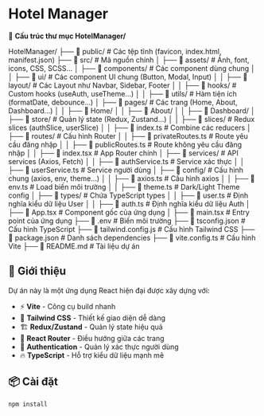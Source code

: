 # Hotel Manager

📂 **Cấu trúc thư mục HotelManager/**

HotelManager/ ├── 📁 public/ # Các tệp tĩnh (favicon, index.html, manifest.json) ├── 📁 src/ # Mã nguồn chính │ ├── 📁 assets/ # Ảnh, font, icons, CSS, SCSS... │ ├── 📁 components/ # Các component dùng chung │ │ ├── 📁 ui/ # Các component UI chung (Button, Modal, Input) │ │ ├── 📁 layout/ # Các Layout như Navbar, Sidebar, Footer │ │ ├── 📁 hooks/ # Custom hooks (useAuth, useTheme...) │ │ ├── 📁 utils/ # Hàm tiện ích (formatDate, debounce...) │ ├── 📁 pages/ # Các trang (Home, About, Dashboard...) │ │ ├── 📁 Home/ │ │ ├── 📁 About/ │ │ ├── 📁 Dashboard/ │ ├── 📁 store/ # Quản lý state (Redux, Zustand...) │ │ ├── 📁 slices/ # Redux slices (authSlice, userSlice) │ │ ├── 📝 index.ts # Combine các reducers │ ├── 📁 routes/ # Cấu hình Router │ │ ├── 📝 privateRoutes.ts # Route yêu cầu đăng nhập │ │ ├── 📝 publicRoutes.ts # Route không yêu cầu đăng nhập │ │ ├── 📝 index.tsx # App Router chính │ ├── 📁 services/ # API services (Axios, Fetch) │ │ ├── 📝 authService.ts # Service xác thực │ │ ├── 📝 userService.ts # Service người dùng │ ├── 📁 config/ # Cấu hình chung (axios, env, theme...) │ │ ├── 📝 axios.ts # Cấu hình axios │ │ ├── 📝 env.ts # Load biến môi trường │ │ ├── 📝 theme.ts # Dark/Light Theme config │ ├── 📁 types/ # Chứa TypeScript types │ │ ├── 📝 user.ts # Định nghĩa kiểu dữ liệu User │ │ ├── 📝 auth.ts # Định nghĩa kiểu dữ liệu Auth │ ├── 📝 App.tsx # Component gốc của ứng dụng │ ├── 📝 main.tsx # Entry point của ứng dụng ├── 📝 .env # Biến môi trường ├── 📝 tsconfig.json # Cấu hình TypeScript ├── 📝 tailwind.config.js # Cấu hình Tailwind CSS ├── 📝 package.json # Danh sách dependencies ├── 📝 vite.config.ts # Cấu hình Vite ├── 📝 README.md # Tài liệu dự án

## 🚀 Giới thiệu

Dự án này là một ứng dụng React hiện đại được xây dựng với:

- ⚡ **Vite** - Công cụ build nhanh
- 🎨 **Tailwind CSS** - Thiết kế giao diện dễ dàng
- 🏗 **Redux/Zustand** - Quản lý state hiệu quả
- 🔄 **React Router** - Điều hướng giữa các trang
- 🔐 **Authentication** - Quản lý xác thực người dùng
- 🔥 **TypeScript** - Hỗ trợ kiểu dữ liệu mạnh mẽ

## 📦 Cài đặt

```sh
npm install